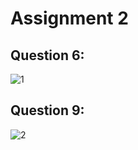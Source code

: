 # Assignment 2

## Question 6:
![1](https://github.com/SaifShahAi/pffall23/assets/142867921/0b4f2e6a-fecc-4bda-a6be-3a5e9c3a10da)

## Question 9:
![2](https://github.com/SaifShahAi/pffall23/assets/142867921/e67b0e38-9f11-4311-9246-5299e7cf9763)
